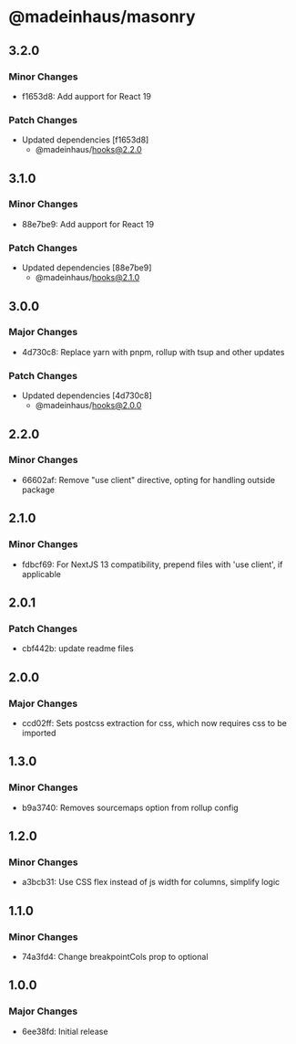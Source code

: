 # @madeinhaus/masonry

## 3.2.0

### Minor Changes

- f1653d8: Add aupport for React 19

### Patch Changes

- Updated dependencies [f1653d8]
    - @madeinhaus/hooks@2.2.0

## 3.1.0

### Minor Changes

- 88e7be9: Add aupport for React 19

### Patch Changes

- Updated dependencies [88e7be9]
    - @madeinhaus/hooks@2.1.0

## 3.0.0

### Major Changes

- 4d730c8: Replace yarn with pnpm, rollup with tsup and other updates

### Patch Changes

- Updated dependencies [4d730c8]
    - @madeinhaus/hooks@2.0.0

## 2.2.0

### Minor Changes

- 66602af: Remove "use client" directive, opting for handling outside package

## 2.1.0

### Minor Changes

- fdbcf69: For NextJS 13 compatibility, prepend files with 'use client', if applicable

## 2.0.1

### Patch Changes

- cbf442b: update readme files

## 2.0.0

### Major Changes

- ccd02ff: Sets postcss extraction for css, which now requires css to be imported

## 1.3.0

### Minor Changes

- b9a3740: Removes sourcemaps option from rollup config

## 1.2.0

### Minor Changes

- a3bcb31: Use CSS flex instead of js width for columns, simplify logic

## 1.1.0

### Minor Changes

- 74a3fd4: Change breakpointCols prop to optional

## 1.0.0

### Major Changes

- 6ee38fd: Initial release
